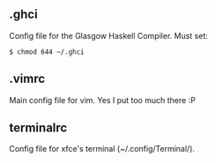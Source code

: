 .ghci
-----
Config file for the Glasgow Haskell Compiler. Must set:

	$ chmod 644 ~/.ghci

.vimrc
------
Main config file for vim. Yes I put too much there :P

terminalrc
----------
Config file for xfce's terminal (~/.config/Terminal/).

